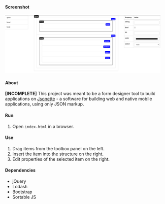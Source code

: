 #### Screenshot

![Screenshot](media/screenshot.png)

#### About

**[INCOMPLETE]**
This project was meant to be a form designer tool to build applications on [Jsonette](https://github.com/Jasonette) - a software for building web and native mobile applications, using only JSON markup.

#### Run

1. Open `index.html` in a browser.

#### Use

1. Drag items from the toolbox panel on the left.
2. Insert the item into the structure on the right.
3. Edit properties of the selected item on the right.

#### Dependencies

- jQuery
- Lodash
- Bootstrap
- Sortable JS
